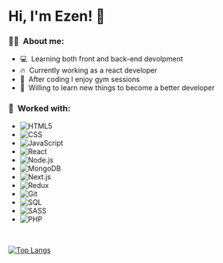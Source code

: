 

<!---
ezengaston/ezengaston is a ✨ special ✨ repository because its `README.md` (this file) appears on your GitHub profile.
You can click the Preview link to take a look at your changes.
--->

<h1> Hi, I'm Ezen! 👋 </h1>

<h3> 👨‍💻&nbsp; About me: </h3>

- 💻&nbsp; Learning both front and back-end devolpment
- 🔥&nbsp; Currently working as a react developer
- 💪&nbsp; After coding I enjoy gym sessions
- 🌱&nbsp; Willing to learn new things to become a better developer

<h3> 💞️&nbsp; Worked with: </h3>

- ![HTML5](https://img.shields.io/badge/-HTML5-333333?style=flat&logo=HTML5)
- ![CSS](https://img.shields.io/badge/-CSS-333333?style=flat&logo=CSS3&logoColor=1572B6)
- ![JavaScript](https://img.shields.io/badge/-JavaScript-333333?style=flat&logo=javascript)
- ![React](https://img.shields.io/badge/-React-333333?style=flat&logo=react)
- ![Node.js](https://img.shields.io/badge/-Node.js-333333?style=flat&logo=node.js)
- ![MongoDB](https://img.shields.io/badge/-MongoDB-333333?style=flat&logo=mongodb)
- ![Next.js](https://img.shields.io/badge/-Next.js-333333?style=flat&logo=next.js)
- ![Redux](https://img.shields.io/badge/-Redux-333333?style=flat&logo=redux)
- ![Git](https://img.shields.io/badge/-Git-333333?style=flat&logo=git)
- ![SQL](https://img.shields.io/badge/-SQL-333333?style=flat&logo=MySQL&logoColor=white)
- ![SASS](https://img.shields.io/badge/-SASS-333333?style=flat&logo=Sass)
- ![PHP](https://img.shields.io/badge/-PHP-333333?style=flat&logo=PHP)

<br/>

[![Top Langs](https://github-readme-stats.vercel.app/api/top-langs/?username=ezengaston&layout=compact)](https://github.com/ezengaston)
